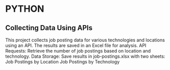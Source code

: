 # PYTHON

## Collecting Data Using APIs
This project collects job posting data for various technologies and locations using an API. The results are saved in an Excel file for analysis.
API Requests: Retrieve the number of job postings based on location and technology.
Data Storage: Save results in job-postings.xlsx with two sheets:
Job Postings by Location
Job Postings by Technology
